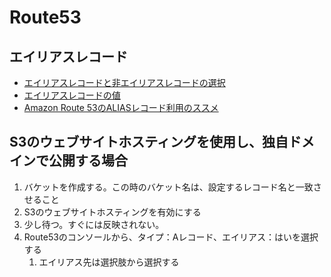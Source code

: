# Route53
## エイリアスレコード
- [エイリアスレコードと非エイリアスレコードの選択](https://docs.aws.amazon.com/ja_jp/Route53/latest/DeveloperGuide/resource-record-sets-choosing-alias-non-alias.html)
- [エイリアスレコードの値](https://docs.aws.amazon.com/ja_jp/Route53/latest/DeveloperGuide/resource-record-sets-values-alias.html#rrsets-values-alias-alias-target)
- [Amazon Route 53のALIASレコード利用のススメ](https://dev.classmethod.jp/cloud/aws/amazon-route-53-alias-records/)

## S3のウェブサイトホスティングを使用し、独自ドメインで公開する場合
1. バケットを作成する。この時のバケット名は、設定するレコード名と一致させること
2. S3のウェブサイトホスティングを有効にする
3. 少し待つ。すぐには反映されない。
4. Route53のコンソールから、タイプ：Aレコード、エイリアス：はいを選択する
   1. エイリアス先は選択肢から選択する